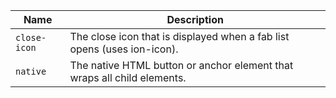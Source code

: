 
| Name | Description |
| --- | --- |
| `close-icon` | The close icon that is displayed when a fab list opens (uses ion-icon). |
| `native` | The native HTML button or anchor element that wraps all child elements. |

